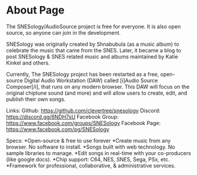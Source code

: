 # About Page

The SNESology/AudioSource project is free for everyone. It is also open source, so anyone can join in the development.

SNESology was originally created by Shnabubula (as a music album) to celebrate the music that came from the SNES.
Later, it became a blog to post SNESology & SNES related music and albums maintained by Katie Kinkel and others.

Currently, The SNESology project has been restarted as a free, open-source Digital Audio Workstation (DAW) called [i]Audio Source Composer[/i], that runs on any modern browser.
This DAW will focus on the original chiptune sound (and more) and will allow users to create, edit, and publish their own songs.

Links:
Github: https://github.com/clevertree/snesology
Discord: https://discord.gg/6NDH7sU
Facebook Group: https://www.facebook.com/groups/SNESology
Facebook Page: https://www.facebook.com/pg/SNESology

Specs:
*Open-source & free to use forever
*Create music from any browser. No software to install.
*Songs built with web technology. No sample libraries to manage.
*Edit songs in real-time with your co-producers (like google docs).
*Chip support: C64, NES, SNES, Sega, PSx, etc.
*Framework for professional, collaborative, & administrative services.

